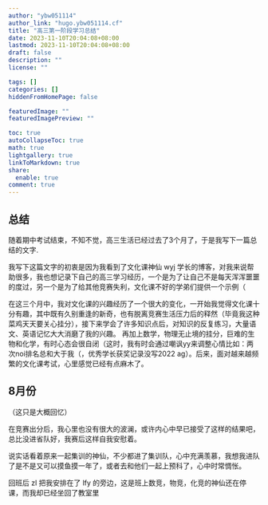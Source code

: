 ```yaml
---
author: "ybw051114"
author_link: "hugo.ybw051114.cf"
title: "高三第一阶段学习总结"
date: 2023-11-10T20:04:08+08:00
lastmod: 2023-11-10T20:04:08+08:00
draft: false
description: ""
license: ""

tags: []
categories: []
hiddenFromHomePage: false

featuredImage: ""
featuredImagePreview: ""

toc: true
autoCollapseToc: true
math: true
lightgallery: true
linkToMarkdown: true
share:
  enable: true
comment: true
---
```


## 总结

随着期中考试结束，不知不觉，高三生活已经过去了3个月了，于是我写下一篇总结的文字.

我写下这篇文字的初衷是因为我看到了文化课神仙 wyj 学长的博客，对我来说帮助很多，我也想记录下自己的高三学习经历，一个是为了让自己不是每天浑浑噩噩的度过，另一个是为了给其他竞赛失利，文化课不好的学弟们提供一个示例（

在这三个月中，我对文化课的兴趣经历了一个很大的变化，一开始我觉得文化课十分有趣，其中既有久别重逢的新奇，也有脱离竞赛生活压力后的释然（毕竟我这种菜鸡天天要关心挂分），接下来学会了许多知识点后，对知识的反复练习，大量语文、英语记忆大大消磨了我的兴趣。 再加上数学，物理无止境的挂分，巨难的生物和化学，有时心态会很自闭（这时，我有时会通过嘲讽yy来调整心情比如：两次noi排名总和大于我（，优秀学长获奖记录没写2022 ag）。后来，面对越来越频繁的文化课考试，心里感觉已经有点麻木了。

## 8月份

（这只是大概回忆）

在竞赛出分后，我心里也没有很大的波澜，或许内心中早已接受了这样的结果吧，总比没进省队好，我赛后这样自我安慰着。

说实话看着原来一起集训的神仙，不少都进了集训队，心中充满羡慕，我想我进队了是不是又可以摸鱼摸一年了，或者去和他们一起上预科了，心中时常惆怅。

回班后 zl 把我安排在了 lfy 的旁边，这是班上数竞，物竞，化竞的神仙还在停课，而我却已经坐回了教室里